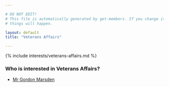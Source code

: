 ```yaml
---

# DO NOT EDIT!
# This file is automatically generated by get-members. If you change it, bad
# things will happen.

layout: default
title: "Veterans Affairs"

---
```


{% include interests/veterans-affairs.md %}

### Who is interested in Veterans Affairs?


* [Mr Gordon Marsden](../members/mr-gordon-marsden.html)
